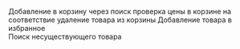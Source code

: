  
 Добавление в корзину через поиск 
 проверка цены в корзине на соответствие
 удаление товара из корзины
 Добавление товара в избранное  
 Поиск несуществующего товара

